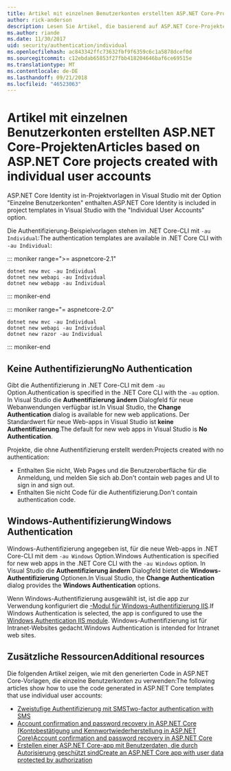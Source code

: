 ```yaml
---
title: Artikel mit einzelnen Benutzerkonten erstellten ASP.NET Core-Projekten
author: rick-anderson
description: Lesen Sie Artikel, die basierend auf ASP.NET Core-Projekte, die mit individuellen Benutzerkonten erstellt.
ms.author: riande
ms.date: 11/30/2017
uid: security/authentication/individual
ms.openlocfilehash: ac843342ffc73632fbf9f6359c6c1a5878dcef0d
ms.sourcegitcommit: c12ebdab65853f27fbb418204646baf6ce69515e
ms.translationtype: MT
ms.contentlocale: de-DE
ms.lasthandoff: 09/21/2018
ms.locfileid: "46523063"
---
```

# <a name="articles-based-on-aspnet-core-projects-created-with-individual-user-accounts"></a><span data-ttu-id="297e7-103">Artikel mit einzelnen Benutzerkonten erstellten ASP.NET Core-Projekten</span><span class="sxs-lookup"><span data-stu-id="297e7-103">Articles based on ASP.NET Core projects created with individual user accounts</span></span>

<span data-ttu-id="297e7-104">ASP.NET Core Identity ist in-Projektvorlagen in Visual Studio mit der Option "Einzelne Benutzerkonten" enthalten.</span><span class="sxs-lookup"><span data-stu-id="297e7-104">ASP.NET Core Identity is included in project templates in Visual Studio with the "Individual User Accounts" option.</span></span>

<span data-ttu-id="297e7-105">Die Authentifizierung-Beispielvorlagen stehen im .NET Core-CLI mit `-au Individual`:</span><span class="sxs-lookup"><span data-stu-id="297e7-105">The authentication templates are available in .NET Core CLI with `-au Individual`:</span></span>

::: moniker range=">= aspnetcore-2.1"

```console
dotnet new mvc -au Individual
dotnet new webapi -au Individual
dotnet new webapp -au Individual
```

::: moniker-end

::: moniker range="= aspnetcore-2.0"

```console
dotnet new mvc -au Individual
dotnet new webapi -au Individual
dotnet new razor -au Individual
```

::: moniker-end

<a name="no"></a>
## <a name="no-authentication"></a><span data-ttu-id="297e7-106">Keine Authentifizierung</span><span class="sxs-lookup"><span data-stu-id="297e7-106">No Authentication</span></span>

<span data-ttu-id="297e7-107">Gibt die Authentifizierung in .NET Core-CLI mit dem `-au` Option.</span><span class="sxs-lookup"><span data-stu-id="297e7-107">Authentication is specified in the .NET Core CLI with the `-au` option.</span></span> <span data-ttu-id="297e7-108">In Visual Studio die **Authentifizierung ändern** Dialogfeld für neue Webanwendungen verfügbar ist.</span><span class="sxs-lookup"><span data-stu-id="297e7-108">In Visual Studio, the **Change Authentication** dialog is available for new web applications.</span></span> <span data-ttu-id="297e7-109">Der Standardwert für neue Web-apps in Visual Studio ist **keine Authentifizierung**.</span><span class="sxs-lookup"><span data-stu-id="297e7-109">The default for new web apps in Visual Studio is **No Authentication**.</span></span>

<span data-ttu-id="297e7-110">Projekte, die ohne Authentifizierung erstellt werden:</span><span class="sxs-lookup"><span data-stu-id="297e7-110">Projects created with no authentication:</span></span>

* <span data-ttu-id="297e7-111">Enthalten Sie nicht, Web Pages und die Benutzeroberfläche für die Anmeldung, und melden Sie sich ab.</span><span class="sxs-lookup"><span data-stu-id="297e7-111">Don't contain web pages and UI to sign in and sign out.</span></span>
* <span data-ttu-id="297e7-112">Enthalten Sie nicht Code für die Authentifizierung.</span><span class="sxs-lookup"><span data-stu-id="297e7-112">Don't contain authentication code.</span></span>

<a name="win"></a>
## <a name="windows-authentication"></a><span data-ttu-id="297e7-113">Windows-Authentifizierung</span><span class="sxs-lookup"><span data-stu-id="297e7-113">Windows Authentication</span></span>

<span data-ttu-id="297e7-114">Windows-Authentifizierung angegeben ist, für die neue Web-apps in .NET Core-CLI mit dem `-au Windows` Option.</span><span class="sxs-lookup"><span data-stu-id="297e7-114">Windows Authentication is specified for new web apps in the .NET Core CLI with the `-au Windows` option.</span></span> <span data-ttu-id="297e7-115">In Visual Studio die **Authentifizierung ändern** Dialogfeld bietet die **Windows-Authentifizierung** Optionen.</span><span class="sxs-lookup"><span data-stu-id="297e7-115">In Visual Studio, the **Change Authentication** dialog provides the **Windows Authentication** options.</span></span>

<span data-ttu-id="297e7-116">Wenn Windows-Authentifizierung ausgewählt ist, ist die app zur Verwendung konfiguriert die [-Modul für Windows-Authentifizierung IIS](xref:host-and-deploy/iis/modules).</span><span class="sxs-lookup"><span data-stu-id="297e7-116">If Windows Authentication is selected, the app is configured to use the [Windows Authentication IIS module](xref:host-and-deploy/iis/modules).</span></span> <span data-ttu-id="297e7-117">Windows-Authentifizierung ist für Intranet-Websites gedacht.</span><span class="sxs-lookup"><span data-stu-id="297e7-117">Windows Authentication is intended for Intranet web sites.</span></span>

## <a name="additional-resources"></a><span data-ttu-id="297e7-118">Zusätzliche Ressourcen</span><span class="sxs-lookup"><span data-stu-id="297e7-118">Additional resources</span></span>

<span data-ttu-id="297e7-119">Die folgenden Artikel zeigen, wie mit den generierten Code in ASP.NET Core-Vorlagen, die einzelne Benutzerkonten zu verwenden:</span><span class="sxs-lookup"><span data-stu-id="297e7-119">The following articles show how to use the code generated in ASP.NET Core templates that use individual user accounts:</span></span>

* [<span data-ttu-id="297e7-120">Zweistufige Authentifizierung mit SMS</span><span class="sxs-lookup"><span data-stu-id="297e7-120">Two-factor authentication with SMS</span></span>](xref:security/authentication/2fa)
* [<span data-ttu-id="297e7-121">Account confirmation and password recovery in ASP.NET Core (Kontobestätigung und Kennwortwiederherstellung in ASP.NET Core)</span><span class="sxs-lookup"><span data-stu-id="297e7-121">Account confirmation and password recovery in ASP.NET Core</span></span>](xref:security/authentication/accconfirm)
* [<span data-ttu-id="297e7-122">Erstellen einer ASP.NET Core-app mit Benutzerdaten, die durch Autorisierung geschützt sind</span><span class="sxs-lookup"><span data-stu-id="297e7-122">Create an ASP.NET Core app with user data protected by authorization</span></span>](xref:security/authorization/secure-data)
